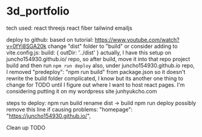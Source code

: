 # 3d_portfolio

tech used:
react
threejs
react fiber
tailwind
emailjs

deploy to github:
based on tutorial: https://www.youtube.com/watch?v=0fYi8SGA20k
change "dist" folder to "build"
or consider adding to vite.config.js:
build: {
outDir: '../dist'
}
actually, I have this setup on juncho154930.github.io/ repo, so after build, move it into that repo project build and then run `npm run deploy`
also, under juncho154930.github.io repo, I removed "predeploy": "npm run build" from package.json so it doesn't rewrite the build folder
complicated, I know but its another one thing to change for TODO until I figure out where I want to host react pages. I'm considering putting it on my wordpress site junhyukcho.com

steps to deploy:
npm run build
rename dist -> build
npm run deploy
  possibly remove this line if causing problems: "homepage": "https://juncho154930.github.io/",

Clean up TODO
